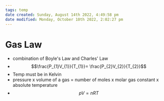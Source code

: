 ```yaml
---
tags: temp
date created: Sunday, August 14th 2022, 4:49:58 pm
date modified: Monday, October 10th 2022, 2:02:27 pm
---
```


# Gas Law
- combination of Boyle's Law and Charles' Law
- $$\frac{P_{1}V_{1}}{T_{1}}= \frac{P_{2}V_{2}}{T_{2}}$$
- Temp must be in Kelvin
- pressure x volume of a gas = number of moles x molar gas constant x absolute temperature
- $$pV = nRT$$



